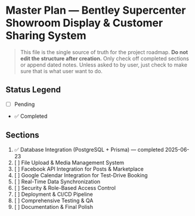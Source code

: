 # Master Plan — Bentley Supercenter Showroom Display & Customer Sharing System

> This file is the single source of truth for the project roadmap. **Do not edit the structure after creation.** Only check off completed sections or append dated notes. Unless asked to by user, just check to make sure that is what user want to do.

## Status Legend
- [ ] Pending
- ✅ Completed

## Sections

1. ✅ Database Integration (PostgreSQL + Prisma) — completed 2025-06-23
2. [ ] File Upload & Media Management System
3. [ ] Facebook API Integration for Posts & Marketplace
4. [ ] Google Calendar Integration for Test-Drive Booking
5. [ ] Real-Time Data Synchronization
6. [ ] Security & Role-Based Access Control
7. [ ] Deployment & CI/CD Pipeline
8. [ ] Comprehensive Testing & QA
9. [ ] Documentation & Final Polish
